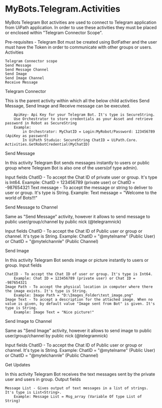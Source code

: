 # MyBots.Telegram.Activities


MyBots Telegram Bot activities are used to connect to Telegram application from UiPath application. In order to use these activities they must be placed or enclosed within "Telegram Connector Scope".

Pre-requisites - Telegram Bot must be created using BotFather and the user must have the Token in order to communicate with other groups or users.
Activities

    Telegram Connector scope
    Send Message
    Send Message Channel
    Send Image
    Send Image Channel
    Receive Message

Telegram Connector 

This is the parent activity within which all the below child activities Send Message, Send Image and Receive message can be executed.
  
        ApiKey- Api Key for your Telegram Bot. It's type is SecureString.
        Use Orchestrator to store credentials as your Asset and retrieve password in Robot as SecureString
        Example: 
            in Orchestrator: MyChatID = Login:MyRobot/Password: 123456789 (ApiKey as password)
            In UiPath Studuio: SecureString ChatID = UiPath.Core. Activities.GetRobotCredential(MyChatID)


Send Message

In this activity Telegram Bot sends messages instantly to users or public group where Telegram Bot is also one of the users(of type admin).

Input fields
    ChatID - To accept the Chat ID of private user or group. It's type is Int64.
        Example: ChatID = 123456789 (private user) or ChatID = -987654321
    Text message - To accept the message or string to deliver to user or group. It's type is String.
        Example: Text message = "Welcome to the world of Bots!!!"


Send Message to Channel

Same as "Send Message" activity, however it allows to send message to public user/group/channel by public nick (@telegramnick)

Input fields
    ChatID - To accept the Chat ID of Public user or group or channel. It's type is String.
        Example: ChatID = "@mytelname" (Public User) or ChatID = "@mytelchannle" (Public Channel)


Send Image

In this activity Telegram Bot sends image or picture instantly to users or group.
Input fields

    ChatID - To accept the Chat ID of user or group. It's type is Int64.
        Example: Chat ID = 123456789 (private user) or Chat ID = -987654321
    Image Path - To accept the physical location in computer where there the image exists. It's type is String.
        Example: Image Path = "D:\Images_Folder\test_image.png"
    Image Text - To accept a description for the attached image. When no value is given, by default value "Image sent from Bot" is given. It's type is String.
        Example: Image Text = "Nice picture!"


Send Image to Channel

Same as "Send Image" activity, however it allows to send image to public user/group/channel by public nick (@telegramnick)

Input fields
    ChatID - To accept the Chat ID of Public user or group or channel. It's type is String.
        Example: ChatID = "@mytelname" (Public User) or ChatID = "@mytelchannle" (Public Channel)


Get Updates

In this activity Telegram Bot receives the text messages sent by the private user and users in group.
Output fields

    Message List - Gives output of text messages in a list of strings. It's type is List<String>.
        Example: Message List = Msg_array (Variable Of type List of String)
